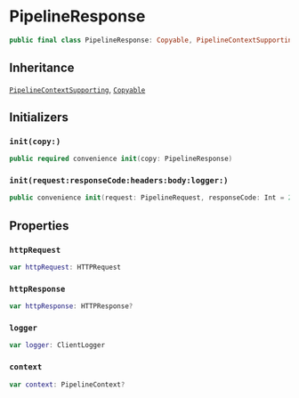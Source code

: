 # PipelineResponse

``` swift
public final class PipelineResponse:​ Copyable, PipelineContextSupporting
```

## Inheritance

[`PipelineContextSupporting`](docs/core/PipelineContextSupporting), [`Copyable`](docs/core/Copyable)

## Initializers

### `init(copy:​)`

``` swift
public required convenience init(copy:​ PipelineResponse)
```

### `init(request:​responseCode:​headers:​body:​logger:​)`

``` swift
public convenience init(request:​ PipelineRequest, responseCode:​ Int = 200, headers:​ HTTPHeaders = HTTPHeaders(), body:​ String? = nil, logger:​ ClientLogger = ClientLoggers.none)
```

## Properties

### `httpRequest`

``` swift
var httpRequest:​ HTTPRequest
```

### `httpResponse`

``` swift
var httpResponse:​ HTTPResponse?
```

### `logger`

``` swift
var logger:​ ClientLogger
```

### `context`

``` swift
var context:​ PipelineContext?
```
